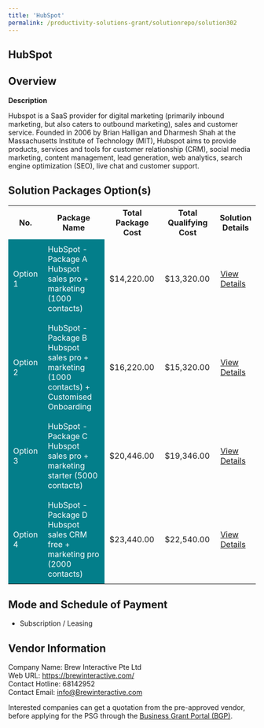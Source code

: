 ```yaml
---
title: 'HubSpot'
permalink: /productivity-solutions-grant/solutionrepo/solution302
---
```


## HubSpot

## Overview

**Description**

Hubspot is a SaaS provider for digital marketing (primarily inbound marketing, but also caters to outbound marketing), sales and customer service. Founded in 2006 by Brian Halligan and Dharmesh Shah at the Massachusetts Institute of Technology (MIT), Hubspot aims to provide products, services and tools for customer relationship (CRM), social media marketing, content management, lead generation, web analytics, search engine optimization (SEO), live chat and customer support.

## Solution Packages Option(s)

<table>
<tr>
<th><b>No.</b></th>
<th><b>Package Name</b></th>
<th><b>Total Package Cost</b></th>
<th><b>Total Qualifying Cost</b></th>
<th><b>Solution Details</b></th>
</tr>
<tr>
<td style='padding: 10px; background-color: #037E8A; color: #FFFFFF;'>Option 1</td>
<td style='padding: 10px; background-color: #037E8A; color: #FFFFFF;'>HubSpot - Package A Hubspot sales pro + marketing (1000 contacts)</td>
<td style='padding: 10px;'>$14,220.00</td>
<td style='padding: 10px;'>$13,320.00</td>
<td style='padding: 10px;'><a href='/images/psg/Brew_Interactive_20200255_Desensitised_Annex_3_Part_1.pdf' target='_blank'>View Details</a></td>
</tr>
<tr>
<td style='padding: 10px; background-color: #037E8A; color: #FFFFFF;'>Option 2</td>
<td style='padding: 10px; background-color: #037E8A; color: #FFFFFF;'>HubSpot - Package B Hubspot sales pro + marketing (1000 contacts) + Customised Onboarding</td>
<td style='padding: 10px;'>$16,220.00</td>
<td style='padding: 10px;'>$15,320.00</td>
<td style='padding: 10px;'><a href='/images/psg/Brew_Interactive_20200255_Desensitised_Annex_3_Part_2.pdf' target='_blank'>View Details</a></td>
</tr>
<tr>
<td style='padding: 10px; background-color: #037E8A; color: #FFFFFF;'>Option 3</td>
<td style='padding: 10px; background-color: #037E8A; color: #FFFFFF;'>HubSpot - Package C Hubspot sales pro + marketing starter (5000 contacts)</td>
<td style='padding: 10px;'>$20,446.00</td>
<td style='padding: 10px;'>$19,346.00</td>
<td style='padding: 10px;'><a href='/images/psg/Brew_Interactive_20200255_Desensitised_Annex_3_Part_3.pdf' target='_blank'>View Details</a></td>
</tr>
<tr>
<td style='padding: 10px; background-color: #037E8A; color: #FFFFFF;'>Option 4</td>
<td style='padding: 10px; background-color: #037E8A; color: #FFFFFF;'>HubSpot - Package D Hubspot sales CRM free + marketing pro (2000 contacts)</td>
<td style='padding: 10px;'>$23,440.00</td>
<td style='padding: 10px;'>$22,540.00</td>
<td style='padding: 10px;'><a href='/images/psg/Brew_Interactive_20200255_Desensitised_Annex_3_Part_4.pdf' target='_blank'>View Details</a></td>
</tr>
</table>

## Mode and Schedule of Payment

 - Subscription / Leasing

## Vendor Information

 Company Name: Brew Interactive Pte Ltd<br>Web URL: https://brewinteractive.com/<br>Contact Hotline: 68142952 <br>Contact Email: info@Brewinteractive.com <br>

Interested companies can get a quotation from the pre-approved vendor, before applying for the PSG through the <a href='https://www.businessgrants.gov.sg/' target='_blank' rel='noopener'>Business Grant Portal (BGP)</a>.

<script src="/jquery/resize-tables.js"></script>

